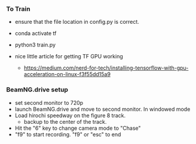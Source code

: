 
### To Train
- ensure that the file location in config.py is correct.
- conda activate tf
- python3 train.py

- nice little article for getting TF GPU working
  - https://medium.com/nerd-for-tech/installing-tensorflow-with-gpu-acceleration-on-linux-f3f55dd15a9

### BeamNG.drive setup
- set second monitor to 720p
- launch BeamNG.drive and move to second monitor. In windowed mode
- Load hirochi speedway on the figure 8 track. 
  - backup to the center of the track.
- Hit the "6" key to change camera mode to "Chase"
- "f9" to start recording. "f9" or "esc" to end